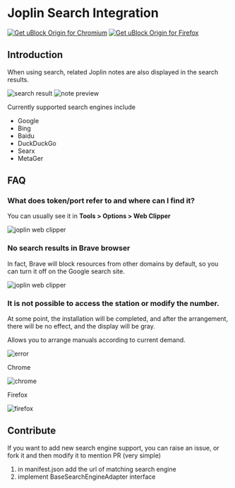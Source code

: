 # Joplin Search Integration

<a href="https://chrome.google.com/webstore/detail/joplin-search-integration/mcjkdcifkhjenpfjacnbhpdcnjknjkhj"><img src="https://user-images.githubusercontent.com/585534/107280622-91a8ea80-6a26-11eb-8d07-77c548b28665.png" alt="Get uBlock Origin for Chromium"></a> <a href="https://addons.mozilla.org/zh-CN/firefox/addon/joplin-search-integration/"><img src="https://user-images.githubusercontent.com/585534/107280546-7b9b2a00-6a26-11eb-8f9f-f95932f4bfec.png" alt="Get uBlock Origin for Firefox"></a>

## Introduction

When using search, related Joplin notes are also displayed in the search results.

![search result](https://joplin-utils.rxliuli.com/images/joplin-search-integration-search.png)
![note preview](https://joplin-utils.rxliuli.com/images/joplin-search-integration-detail.png)

Currently supported search engines include

- Google
- Bing
- Baidu
- DuckDuckGo
- Searx
- MetaGer

## FAQ

### What does token/port refer to and where can I find it?

You can usually see it in **Tools > Options > Web Clipper**

![joplin web clipper](https://img.rxliuli.com/20210316092547.png)

### No search results in Brave browser

In fact, Brave will block resources from other domains by default, so you can
turn it off on the Google search site.

![joplin web clipper](https://img.rxliuli.com/20210320142144.png)

### It is not possible to access the station or modify the number.

At some point, the installation will be completed, and after the arrangement, there will be no effect, and the display will be gray.

Allows you to arrange manuals according to current demand.

![error](/images/read-and-change-data-error.jpg)

Chrome

![chrome](/images/read-and-change-data-on-firefox.jpg)

Firefox

![firefox](/images/read-and-change-data-on-firefox.jpg)

## Contribute

If you want to add new search engine support, you can raise an issue, or fork it
and then modify it to mention PR (very simple)

1. in manifest.json add the url of matching search engine
2. implement BaseSearchEngineAdapter interface
